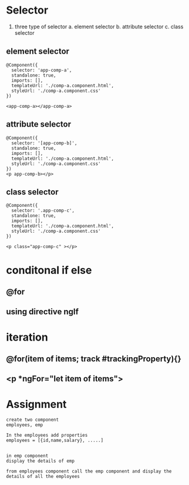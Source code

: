 # Selector
1. three type of selector
a. element selector
b. attribute selector
c. class selector

## element selector
```
@Component({
  selector: 'app-comp-a', 
  standalone: true,
  imports: [],
  templateUrl: './comp-a.component.html',
  styleUrl: './comp-a.component.css'
})

<app-comp-a></app-comp-a>
```

## attribute selector
```
@Component({
  selector: '[app-comp-b]',
  standalone: true,
  imports: [],
  templateUrl: './comp-a.component.html',
  styleUrl: './comp-a.component.css'
})
<p app-comp-b></p>
```

## class selector
```
@Component({
  selector: '.app-comp-c',
  standalone: true,
  imports: [],
  templateUrl: './comp-a.component.html',
  styleUrl: './comp-a.component.css'
})

<p class="app-comp-c" ></p>
```


# conditonal if else
## @for
## using directive ngIf


# iteration
## @for(item of items; track #trackingProperty){}
## <p *ngFor="let item of items"></p>


# Assignment
```
create two component
employees, emp

In the employees add properties 
employees = [{id,name,salary}, .....]


in emp component
display the details of emp

from employees component call the emp component and display the details of all the employees




```